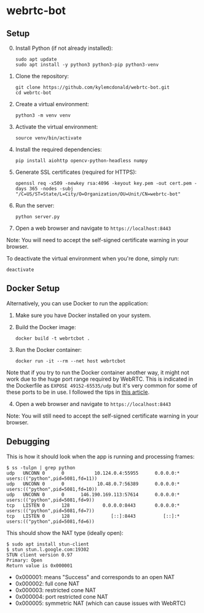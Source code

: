 # webrtc-bot

## Setup

0. Install Python (if not already installed):

   ```
   sudo apt update
   sudo apt install -y python3 python3-pip python3-venv
   ```

1. Clone the repository:
   ```
   git clone https://github.com/kylemcdonald/webrtc-bot.git
   cd webrtc-bot
   ```

2. Create a virtual environment:
   ```
   python3 -m venv venv
   ```

3. Activate the virtual environment:
   ```
   source venv/bin/activate
   ```

4. Install the required dependencies:
   ```
   pip install aiohttp opencv-python-headless numpy
   ```

5. Generate SSL certificates (required for HTTPS):
   ```
   openssl req -x509 -newkey rsa:4096 -keyout key.pem -out cert.pem -days 365 -nodes -subj "/C=US/ST=State/L=City/O=Organization/OU=Unit/CN=webrtc-bot"
   ```

6. Run the server:
   ```
   python server.py
   ```

7. Open a web browser and navigate to `https://localhost:8443`

Note: You will need to accept the self-signed certificate warning in your browser.

To deactivate the virtual environment when you're done, simply run:
```
deactivate
```

## Docker Setup

Alternatively, you can use Docker to run the application:

1. Make sure you have Docker installed on your system.

2. Build the Docker image:
   ```
   docker build -t webrtcbot .
   ```

3. Run the Docker container:
   ```
   docker run -it --rm --net host webrtcbot
   ```

Note that if you try to run the Docker container another way, it might not work due to the huge port range required by WebRTC. This is indicated in the Dockerfile as `EXPOSE 49152-65535/udp` but it's very common for some of these ports to be in use. I followed the tips in [this article](https://flashphoner.com/load-webrtc-with-containers-or-how-i-ran-wcs-in-docker/).

4. Open a web browser and navigate to `https://localhost:8443`

Note: You will still need to accept the self-signed certificate warning in your browser.

## Debugging

This is how it should look when the app is running and processing frames:

```
$ ss -tulpn | grep python
udp   UNCONN 0      0           10.124.0.4:55955      0.0.0.0:*    users:(("python",pid=5081,fd=11))
udp   UNCONN 0      0            10.48.0.7:56389      0.0.0.0:*    users:(("python",pid=5081,fd=10))
udp   UNCONN 0      0      146.190.169.113:57614      0.0.0.0:*    users:(("python",pid=5081,fd=9))
tcp   LISTEN 0      128            0.0.0.0:8443       0.0.0.0:*    users:(("python",pid=5081,fd=7))
tcp   LISTEN 0      128               [::]:8443          [::]:*    users:(("python",pid=5081,fd=6))
```

This should show the NAT type (ideally open):

```
$ sudo apt install stun-client
$ stun stun.l.google.com:19302
STUN client version 0.97
Primary: Open
Return value is 0x000001
```

- 0x000001: means "Success" and corresponds to an open NAT
- 0x000002: full cone NAT
- 0x000003: restricted cone NAT
- 0x000004: port restricted cone NAT
- 0x000005: symmetric NAT (which can cause issues with WebRTC)